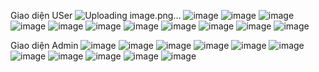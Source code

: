 Giao diện USer 
![Uploading image.png…]()
![image](https://github.com/vuanhtu2k3/EcomerceWebsite_Laravel/assets/116624441/9629d778-a5ac-443c-af7d-5704d7bd6d77)
![image](https://github.com/vuanhtu2k3/EcomerceWebsite_Laravel/assets/116624441/15595d59-2954-401d-8c25-9153d050624a)
![image](https://github.com/vuanhtu2k3/EcomerceWebsite_Laravel/assets/116624441/18fa59a1-912f-450c-989e-18ff5d41e648)
![image](https://github.com/vuanhtu2k3/EcomerceWebsite_Laravel/assets/116624441/ae23d4ea-fa1d-4eea-a675-3eef83e1b6dd)
![image](https://github.com/vuanhtu2k3/EcomerceWebsite_Laravel/assets/116624441/ddf173fc-8c75-40d7-885a-ed4997d40b66)
![image](https://github.com/vuanhtu2k3/EcomerceWebsite_Laravel/assets/116624441/8b6fed23-1286-4fac-8269-c9eabc5cc50c)
![image](https://github.com/vuanhtu2k3/EcomerceWebsite_Laravel/assets/116624441/e4ba0bae-cb42-4456-9edc-a10dc0e53a97)
![image](https://github.com/vuanhtu2k3/EcomerceWebsite_Laravel/assets/116624441/aff69184-93c6-454d-86b2-ab294ce2d147)
![image](https://github.com/vuanhtu2k3/EcomerceWebsite_Laravel/assets/116624441/97c10a34-2ace-4e42-8522-6adc9c7345d4)
![image](https://github.com/vuanhtu2k3/EcomerceWebsite_Laravel/assets/116624441/eb22601e-c56d-4d2d-85ef-d2e5c1a741e1)
![image](https://github.com/vuanhtu2k3/EcomerceWebsite_Laravel/assets/116624441/be24b29e-1e0a-4a83-8717-97dbdad8ad7b)

Giao diện Admin
![image](https://github.com/vuanhtu2k3/EcomerceWebsite_Laravel/assets/116624441/cd154c79-3dc6-4993-8b41-ad5d63f93f26)
![image](https://github.com/vuanhtu2k3/EcomerceWebsite_Laravel/assets/116624441/309edb81-14cd-4d3f-af16-e2f660ca0cb4)
![image](https://github.com/vuanhtu2k3/EcomerceWebsite_Laravel/assets/116624441/b7df9cd4-1df0-41e8-80ad-843bec54bf21)
![image](https://github.com/vuanhtu2k3/EcomerceWebsite_Laravel/assets/116624441/11a9fc84-7718-4ef6-990f-25d56758351e)
![image](https://github.com/vuanhtu2k3/EcomerceWebsite_Laravel/assets/116624441/220147ae-7337-4bf4-aaea-f0730056d729)
![image](https://github.com/vuanhtu2k3/EcomerceWebsite_Laravel/assets/116624441/bf622300-85e8-4b4d-a971-5e371dabe601)
![image](https://github.com/vuanhtu2k3/EcomerceWebsite_Laravel/assets/116624441/404721c4-98c2-423c-a72e-c40f40800362)
![image](https://github.com/vuanhtu2k3/EcomerceWebsite_Laravel/assets/116624441/f421e6e1-f7cd-45dd-b9f9-9830e546a39e)
![image](https://github.com/vuanhtu2k3/EcomerceWebsite_Laravel/assets/116624441/da68284b-1e80-4952-918d-8be122543430)
![image](https://github.com/vuanhtu2k3/EcomerceWebsite_Laravel/assets/116624441/dcb73294-cba0-4b49-bb11-1b51a2e5096b)
![image](https://github.com/vuanhtu2k3/EcomerceWebsite_Laravel/assets/116624441/001b690c-466f-4ab5-8340-296c6bb78e9d)





